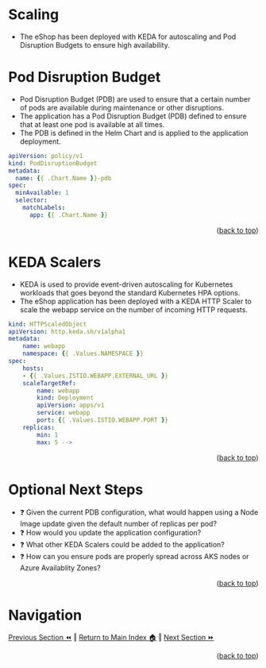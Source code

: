 Scaling
=============
* The eShop has been deployed with KEDA for autoscaling and Pod Disruption Budgets to ensure high availability.

# Pod Disruption Budget
* Pod Disruption Budget (PDB) are used to ensure that a certain number of pods are available during maintenance or other disruptions.
* The application has a Pod Disruption Budget (PDB) defined to ensure that at least one pod is available at all times.
* The PDB is defined in the Helm Chart and is applied to the application deployment.
```yaml
apiVersion: policy/v1
kind: PodDisruptionBudget
metadata:
  name: {{ .Chart.Name }}-pdb
spec:
  minAvailable: 1
  selector:
    matchLabels:
      app: {{ .Chart.Name }}
```
<p align="right">(<a href="#scaling">back to top</a>)</p>


# KEDA Scalers
* KEDA is used to provide event-driven autoscaling for Kubernetes workloads that goes beyond the standard Kubernetes HPA options.
* The eShop application has been deployed with a KEDA HTTP Scaler to scale the webapp service on the number of incoming HTTP requests.
```yaml
kind: HTTPScaledObject
apiVersion: http.keda.sh/v1alpha1
metadata:
    name: webapp
    namespace: {{ .Values.NAMESPACE }}
spec:
    hosts:
    - {{ .Values.ISTIO.WEBAPP.EXTERNAL_URL }}
    scaleTargetRef:
        name: webapp
        kind: Deployment
        apiVersion: apps/v1
        service: webapp
        port: {{ .Values.ISTIO.WEBAPP.PORT }}
    replicas:
        min: 1
        max: 5 -->
```
<p align="right">(<a href="#scaling">back to top</a>)</p>

# Optional Next Steps
* :question: Given the current PDB configuration, what would happen using a Node Image update given the default number of replicas per pod?
* :question: How would you update the application configuration?
* :question: What other KEDA Scalers could be added to the application?
* :question: How can you ensure pods are properly spread across AKS nodes or Azure Availablity Zones? 
  <!-- * :+1: _Hint: Pod Topology Spread Constraints_ -->
<p align="right">(<a href="#scaling">back to top</a>)</p>

# Navigation
[Previous Section ⏪](./testing.md) ‖ [Return to Main Index 🏠](../README.md) ‖ [Next Section ⏩](./cost-management.md)
<p align="right">(<a href="#scaling">back to top</a>)</p>